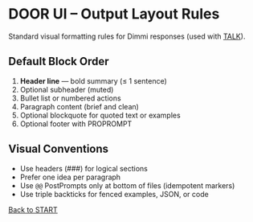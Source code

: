 # DOOR UI – Output Layout Rules

Standard visual formatting rules for Dimmi responses (used with [TALK](TALK.md)).

## Default Block Order
1. **Header line** — bold summary (≤ 1 sentence)
2. Optional subheader (muted)
3. Bullet list or numbered actions
4. Paragraph content (brief and clean)
5. Optional blockquote for quoted text or examples
6. Optional footer with PROPROMPT

## Visual Conventions
- Use headers (###) for logical sections
- Prefer one idea per paragraph
- Use `@@` PostPrompts only at bottom of files (idempotent markers)
- Use triple backticks for fenced examples, JSON, or code

[Back to START](START.md)
